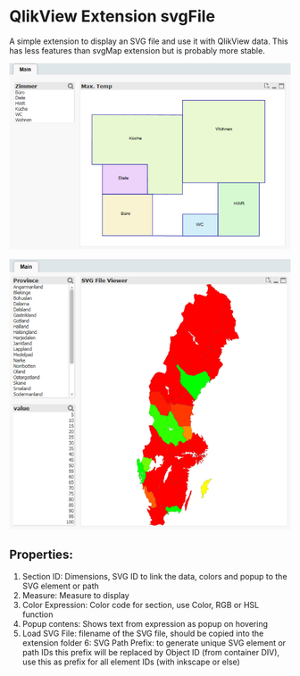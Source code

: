 QlikView Extension svgFile
==========================

A simple extension to display an SVG file and use it with QlikView data. This has less features than svgMap extension but is probably more stable.

![QlikView Extension svgFile](screenshot.PNG)

![QlikView Extension svgFile](screenshot1.PNG)

Properties:
-----------

1. Section ID: Dimensions, SVG ID to link the data, colors and popup to the SVG element or path
2. Measure: Measure to display
3. Color Expression: Color code for section, use Color, RGB or HSL function
4. Popup contens: Shows text from expression as popup on hovering
5. Load SVG File: filename of the SVG file, should be copied into the extension folder
6: SVG Path Prefix: to generate unique SVG element or path IDs this prefix will be replaced by Object ID (from container DIV), use this as prefix for all element IDs (with inkscape or else)
